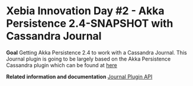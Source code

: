 Xebia Innovation Day #2 - Akka Persistence 2.4-SNAPSHOT with Cassandra Journal
==============================================================================

**Goal**
Getting Akka Persistence 2.4 to work with a Cassandra Journal. This Journal plugin is going to be largely based on the Akka Persistence Cassandra plugin which can be found at [here](https://github.com/krasserm/akka-persistence-cassandra/)


**Related information and documentation**
[Journal Plugin API](http://doc.akka.io/docs/akka/2.3.9/scala/persistence.html#journal-plugin-api)
